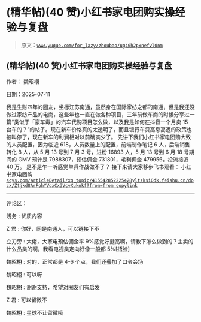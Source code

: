 # (精华帖)(40 赞)小红书家电团购实操经验与复盘

> 原文：[`www.yuque.com/for_lazy/zhoubao/ug40h2pxnefvl0nm`](https://www.yuque.com/for_lazy/zhoubao/ug40h2pxnefvl0nm)

## (精华帖)(40 赞)小红书家电团购实操经验与复盘

作者： 魏昭栩

日期：2025-07-11

我是生财四年的圈友，坐标江苏南通，虽然身在国际家纺之都的南通，但是我还没做过家纺产品的电商，这些年也一直在做各种项目，三年前做车商的时候分享过一篇“类似于「豪车毒」的汽车代购项目怎么做，以及我是如何在抖音一个月卖
15 台车的？”的帖子。现在新车价格真的太透明了，而且银行车贷高息高返的政策也被叫停了，现在新车的利润相对以前确实少了。
先讲下我们小红书家电团购大致的人员配置，因为临近 618，人员数量上的配置，前端制作笔记 6 人，后端销售转化 8 人，从 5 月 13 号到 7 月 3 号，进粉 16893 人，5 月 13 号到 6 月 18 号期间的 GMV 预计是 7988307，预估佣金 731801，毛利佣金 479956，投流接近 40 万。
是不是乍一听感觉单兵作战做不了？ 接下来请大家移步飞书观看： 小红书家电团购 [`scys.com/articleDetail/xq_topic/415542852225428`](https://scys.com/articleDetail/xq_topic/415542852225428)[`yltzksi0dk.feishu.cn/docx/Ztjkd8ArFohYVqxCx3VcvXuknkf?from=from_copylink`](https://yltzksi0dk.feishu.cn/docx/Ztjkd8ArFohYVqxCx3VcvXuknkf?from=from_copylink)

* * *

评论区：

浅务 : 优质内容

Z 君 : 你好，同是南通人，可以链接下不

立刀旁 : 大佬，大家电预估佣金率 9%感觉好挺高啊，请教下怎么做到的？主卖的什么品类的啊，我看电视类定向好像一般都 5%[捂脸]

魏昭栩 : 对的，正常都是 4-6 个点，我们还叠加了口令会场

魏昭栩 : 可以呀

魏昭栩 : 谢谢支持，希望对圈友们有启发

Z 君 : 可以留微不

魏昭栩 : 星球不让留微哦